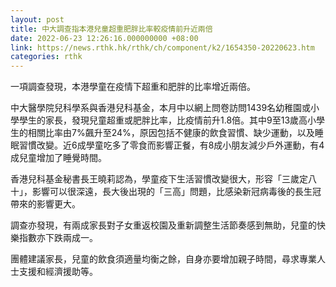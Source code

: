 ```yaml
---
layout: post
title: 中大調查指本港兒童超重肥胖比率較疫情前升近兩倍
date: 2022-06-23 12:26:16.000000000 +08:00
link: https://news.rthk.hk/rthk/ch/component/k2/1654350-20220623.htm
categories: rthk
---
```


一項調查發現，本港學童在疫情下超重和肥胖的比率增近兩倍。

中大醫學院兒科學系與香港兒科基金，本月中以網上問卷訪問1439名幼稚園或小學學生的家長，發現兒童超重或肥胖比率，比疫情前升1.8倍。其中9至13歲高小學生的相關比率由7%飆升至24%，原因包括不健康的飲食習慣、缺少運動，以及睡眠習慣改變。近6成學童吃多了零食而影響正餐，有8成小朋友減少戶外運動，有4成兒童增加了睡覺時間。

香港兒科基金秘書長王曉莉認為，學童疫下生活習慣改變很大，形容「三歲定八十」，影響可以很深遠，長大後出現的「三高」問題，比感染新冠病毒後的長生冠帶來的影響更大。

調查亦發現，有兩成家長對子女重返校園及重新調整生活節奏感到無助，兒童的快樂指數亦下跌兩成一。

團體建議家長，兒童的飲食須適量均衡之餘，自身亦要增加親子時間，尋求專業人士支援和經濟援助等。
